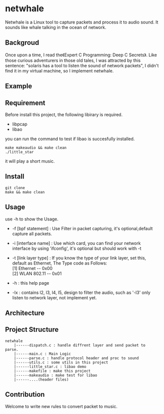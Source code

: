 # netwhale
Netwhale is a Linux tool to capture packets and process it to audio sound. It sounds like whale talking in the ocean of network.

## Backgroud
Once upon a time, I read the《Expert C Programming: Deep C Secrets》. Like those curious adventurers in those old tales, I was attracted by this sentence: "solaris has a tool to listen the sound of network packets", I didn't find it in my virtual machine, so I implement netwhale.

## Example


## Requirement
Before install this project, the following libirary is required.
- libpcap
- libao

you can run the command to test if libao is succesfully installed.
```
make makeaudio && make clean
./little_star
```
it will play a short music.

## Install
```
git clone 
make && make clean 
```

## Usage
use -h to show the Usage.
-  -f [bpf statement] : Use Filter in packet capturing, it's optional,default capture all packets.

- -i [interface name] : Use which card, you can find your network interface by using 'ifconfig', it's optional but should work with -t

- -t [link layer type] : If you know the type of your link layer, set this, default as Ethernet, The Type code as Follows:<br>
    [1] Ethernet -- 0x00<br>
    [2] WLAN 802.11 -- 0x01<br>

- -h : this help page

- -lx : contains l2, l3, l4, l5, design to filter the audio, such as '-l3' only listen to network layer, not implement yet.

## Architecture

## Project Structure
```
netwhale
    |------dispatch.c : handle diffrent layer and send packet to parse.
    |------main.c : Main Logic
    |------parse.c : handle protocol header and proc to sound
    |------utils.c : some utils in this project
    |------little_star.c : libao demo
    |------makefile : make this project
    |------makeaudio : make test for libao
    |------....(header files)
```

## Contribution
Welcome to write new rules to convert packet to music.